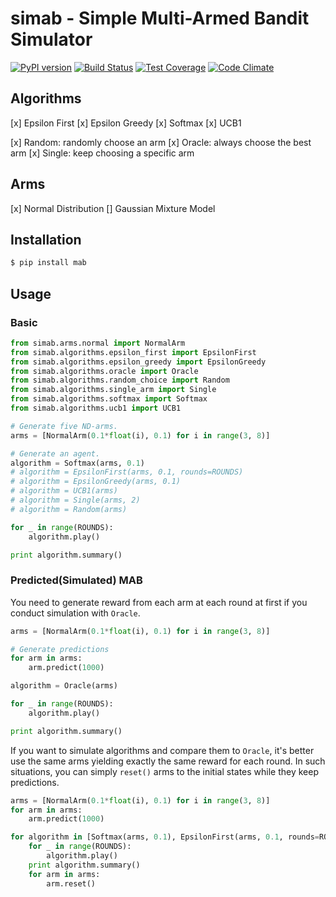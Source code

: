 # simab - Simple Multi-Armed Bandit Simulator

[![PyPI version](https://badge.fury.io/py/simab.svg)](https://badge.fury.io/py/simab)
[![Build Status](https://travis-ci.org/AkihikoITOH/simab.svg?branch=master)](https://travis-ci.org/AkihikoITOH/simab)
[![Test Coverage](https://codeclimate.com/github/AkihikoITOH/simab/badges/coverage.svg)](https://codeclimate.com/github/AkihikoITOH/simab/coverage)
[![Code Climate](https://codeclimate.com/github/AkihikoITOH/simab/badges/gpa.svg)](https://codeclimate.com/github/AkihikoITOH/simab)

## Algorithms

[x] Epsilon First
[x] Epsilon Greedy
[x] Softmax
[x] UCB1

[x] Random: randomly choose an arm
[x] Oracle: always choose the best arm
[x] Single: keep choosing a specific arm

## Arms

[x] Normal Distribution
[] Gaussian Mixture Model

## Installation

```bash
$ pip install mab
```

## Usage

### Basic

```python
from simab.arms.normal import NormalArm
from simab.algorithms.epsilon_first import EpsilonFirst
from simab.algorithms.epsilon_greedy import EpsilonGreedy
from simab.algorithms.oracle import Oracle
from simab.algorithms.random_choice import Random
from simab.algorithms.single_arm import Single
from simab.algorithms.softmax import Softmax
from simab.algorithms.ucb1 import UCB1

# Generate five ND-arms.
arms = [NormalArm(0.1*float(i), 0.1) for i in range(3, 8)]

# Generate an agent.
algorithm = Softmax(arms, 0.1)
# algorithm = EpsilonFirst(arms, 0.1, rounds=ROUNDS)
# algorithm = EpsilonGreedy(arms, 0.1)
# algorithm = UCB1(arms)
# algorithm = Single(arms, 2)
# algorithm = Random(arms)

for _ in range(ROUNDS):
    algorithm.play()

print algorithm.summary()
```

### Predicted(Simulated) MAB

You need to generate reward from each arm at each round at first if you conduct simulation with `Oracle`.

```python
arms = [NormalArm(0.1*float(i), 0.1) for i in range(3, 8)]

# Generate predictions
for arm in arms:
    arm.predict(1000)

algorithm = Oracle(arms)

for _ in range(ROUNDS):
    algorithm.play()

print algorithm.summary()
```

If you want to simulate algorithms and compare them to `Oracle`, it's better use the same arms yielding exactly the same reward for each round. In such situations, you can simply `reset()` arms to the initial states while they keep predictions.

```python
arms = [NormalArm(0.1*float(i), 0.1) for i in range(3, 8)]
for arm in arms:
    arm.predict(1000)

for algorithm in [Softmax(arms, 0.1), EpsilonFirst(arms, 0.1, rounds=ROUNDS), EpsilonGreedy(arms, 0.1), UCB1(arms), Single(arms, 2), Random(arms)]:
    for _ in range(ROUNDS):
        algorithm.play()
    print algorithm.summary()
    for arm in arms:
        arm.reset()
```

